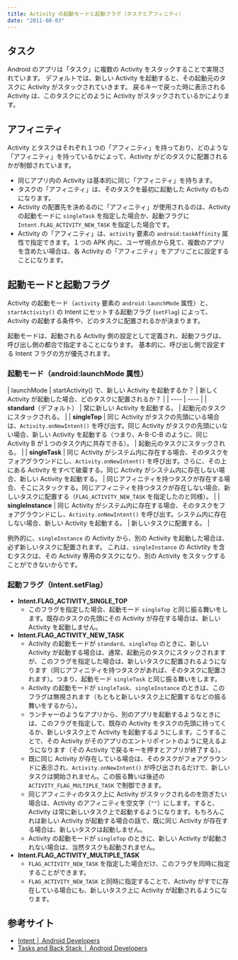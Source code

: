 ```yaml
---
title: Activity の起動モードと起動フラグ（タスクとアフィニティ）
date: "2011-08-03"
---
```


タスク
----

Android のアプリは「タスク」に複数の Activity をスタックすることで実現されています。
デフォルトでは、新しい Activity を起動すると、その起動元のタスクに Activity がスタックされていきます。
戻るキーで戻った時に表示される Activity は、このタスクにどのように Activity がスタックされているかによります。


アフィニティ
----

Activity とタスクはそれぞれ１つの「アフィニティ」を持っており、どのような「アフィニティ」を持っているかによって、Activity がどのタスクに配置されるかが制御されています。

- 同じアプリ内の Activity は基本的に同じ「アフィニティ」を持ちます。
- タスクの「アフィニティ」は、そのタスクを最初に起動した Activity のものになります。
- Activity の配置先を決めるのに「アフィニティ」が使用されるのは、Activity の起動モードに `singleTask` を指定した場合か、起動フラグに `Intent.FLAG_ACTIVITY_NEW_TASK` を指定した場合です。
- Activity の「アフィニティ」は、`activity` 要素の `android:taskAffinity` 属性で指定できます。１つの APK 内に、ユーザ視点から見て、複数のアプリを含めたい場合は、各 Activity の「アフィニティ」をアプリごとに設定することになります。


起動モードと起動フラグ
----

Activity の起動モード（`activity` 要素の `android:launchMode` 属性）と、`startActivity()` の Intent にセットする起動フラグ (`setFlag`) によって、Activity の起動する条件や、どのタスクに配置されるかが決まります。

起動モードは、起動される Activity 側の設定として定義され、起動フラグは、呼び出し側の都合で指定することになります。
基本的に、呼び出し側で設定する Intent フラグの方が優先されます。


### 起動モード（android:launchMode 属性）

| launchMode | startActivity() で、新しい Activity を起動するか？ | 新しく Activity が起動した場合、どのタスクに配置されるか？ |
| ---- | ---- |
| **standard**（デフォルト） | 常に新しい Activity を起動する。 | 起動元のタスクにスタックされる。 |
| **singleTop** | 同じ Activity がタスクの先頭にいる場合は、`Activity.onNewIntent()` を呼び出す。同じ Activity がタスクの先頭にいない場合、新しい Activity を起動する（つまり、A-B-C-B のように、同じ Activity B が１つのタスク内に共存できる）。 | 起動元のタスクにスタックされる。 |
| **singleTask** | 同じ Activity がシステム内に存在する場合、そのタスクをフォアグラウンドにし、`Activity.onNewIntent()` を呼び出す。さらに、その上にある Activity をすべて破棄する。同じ Activity がシステム内に存在しない場合、新しい Activity を起動する。 | 同じアフィニティを持つタスクが存在する場合、そこにスタックする。同じアフィニティを持つタスクが存在しない場合、新しいタスクに配置する（`FLAG_ACTIVITY_NEW_TASK` を指定したのと同様）。 |
| **singleInstance** | 同じ Activity がシステム内に存在する場合、そのタスクをフォアグラウンドにし、`Activity.onNewIntent()` を呼び出す。システム内に存在しない場合、新しい Activity を起動する。 | 新しいタスクに配置する。 |

例外的に、`singleInstance` の Activity から、別の Activity を起動した場合は、必ず新しいタスクに配置されます。
これは、`singleInstance` の Activtity を含むタスクは、その Activity 専用のタスクになり、別の Activity をスタックすることができないからです。


### 起動フラグ（Intent.setFlag）

- **Intent.FLAG_ACTIVITY_SINGLE_TOP**
  - このフラグを指定した場合、起動モード `singleTop` と同じ振る舞いをします。既存のタスクの先頭にその Activity が存在する場合は、新しい Activity を起動しません。
- **Intent.FLAG_ACTIVITY_NEW_TASK**
  - Activity の起動モードが `standard`、`singleTop` のときに、新しい Activity が起動する場合は、通常、起動元のタスクにスタックされますが、このフラグを指定した場合は、新しいタスクに配置されるようになります（同じアフィニティを持つタスクがあれば、そのタスクに配置されます）。つまり、起動モード `singleTask` と同じ振る舞いをします。
  - Activity の起動モードが `singleTask`、`singleInstance` のときは、このフラグは無視されます（もともと新しいタスク上に配置するなどの振る舞いをするから）。
  - ランチャーのようなアプリから、別のアプリを起動するようなときには、このフラグを指定して、既存の Activity をタスクの先頭に持ってくるか、新しいタスク上で Activity を起動するようにします。こうすることで、その Activity がそのアプリのエントリポイントのように見えるようになります（その Activity で戻るキーを押すとアプリが終了する）。
  - 既に同じ Activity が存在している場合は、そのタスクがフォアグラウンドに表示され、`Activity.onNewIntent()` が呼び出されるだけで、新しいタスクは開始されません。この振る舞いは後述の `ACTIVITY_FLAG_MULTIPLE_TASK` で制御できます。
  - 同じアフィニティのタスク上に Activity がスタックされるのを防ぎたい場合は、Activity のアフィニティを空文字（`""`）にします。すると、Activity は常に新しいタスク上で起動するようになります。もちろんこれは新しい Activity が起動する場合の話で、既に同じ Activity が存在する場合は、新しいタスクは起動しません。
  - Activity の起動モードが `singleTop` のときに、新しい Activity が起動されない場合は、当然タスクも起動されません。
- **Intent.FLAG_ACTIVITY_MULTIPLE_TASK**
  - `FLAG_ACTIVITY_NEW_TASK` を指定した場合だけ、このフラグを同時に指定することができます。
  - `FLAG_ACTIVITY_NEW_TASK` と同時に指定することで、Activity がすでに存在している場合にも、新しいタスク上に Activity が起動されるようになります。


参考サイト
----

- [Intent │ Android Developers](https://developer.android.com/reference/android/content/Intent.html)
- [Tasks and Back Stack │ Android Developers](https://developer.android.com/guide/components/tasks-and-back-stack.html)

